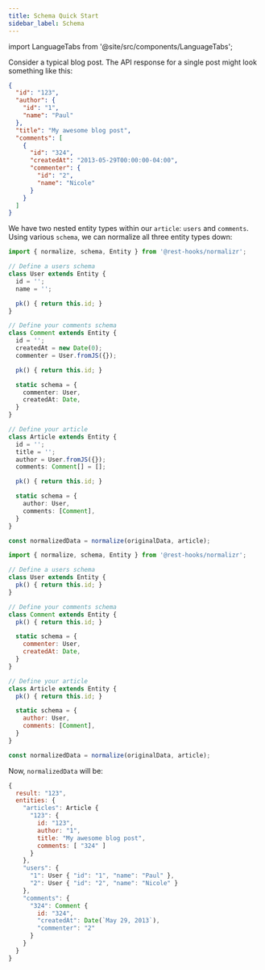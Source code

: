 ```yaml
---
title: Schema Quick Start
sidebar_label: Schema
---
```

import LanguageTabs from '@site/src/components/LanguageTabs';


Consider a typical blog post. The API response for a single post might look something like this:

```json
{
  "id": "123",
  "author": {
    "id": "1",
    "name": "Paul"
  },
  "title": "My awesome blog post",
  "comments": [
    {
      "id": "324",
      "createdAt": "2013-05-29T00:00:00-04:00",
      "commenter": {
        "id": "2",
        "name": "Nicole"
      }
    }
  ]
}
```

We have two nested entity types within our `article`: `users` and `comments`. Using various `schema`, we can normalize all three entity types down:

<LanguageTabs>

```typescript
import { normalize, schema, Entity } from '@rest-hooks/normalizr';

// Define a users schema
class User extends Entity {
  id = '';
  name = '';

  pk() { return this.id; }
}

// Define your comments schema
class Comment extends Entity {
  id = '';
  createdAt = new Date(0);
  commenter = User.fromJS({});

  pk() { return this.id; }

  static schema = {
    commenter: User,
    createdAt: Date,
  }
}

// Define your article
class Article extends Entity {
  id = '';
  title = '';
  author = User.fromJS({});
  comments: Comment[] = [];

  pk() { return this.id; }

  static schema = {
    author: User,
    comments: [Comment],
  }
}

const normalizedData = normalize(originalData, article);
```

```javascript
import { normalize, schema, Entity } from '@rest-hooks/normalizr';

// Define a users schema
class User extends Entity {
  pk() { return this.id; }
}

// Define your comments schema
class Comment extends Entity {
  pk() { return this.id; }

  static schema = {
    commenter: User,
    createdAt: Date,
  }
}

// Define your article
class Article extends Entity {
  pk() { return this.id; }

  static schema = {
    author: User,
    comments: [Comment],
  }
}

const normalizedData = normalize(originalData, article);
```

</LanguageTabs>

Now, `normalizedData` will be:

```js
{
  result: "123",
  entities: {
    "articles": Article {
      "123": {
        id: "123",
        author: "1",
        title: "My awesome blog post",
        comments: [ "324" ]
      }
    },
    "users": {
      "1": User { "id": "1", "name": "Paul" },
      "2": User { "id": "2", "name": "Nicole" }
    },
    "comments": {
      "324": Comment {
        id: "324",
        "createdAt": Date(`May 29, 2013`),
        "commenter": "2"
      }
    }
  }
}
```
